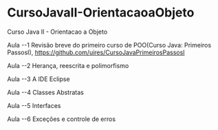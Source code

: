 # CursoJavaII-OrientacaoaObjeto
Curso Java II - Orientacao a Objeto


Aula --1 Revisão breve do primeiro curso de POO(Curso Java: Primeiros PassosI), https://github.com/uires/CursoJavaPrimeirosPassosI

Aula --2 Herança, reescrita e polimorfismo

Aula --3 A IDE Eclipse

Aula --4 Classes Abstratas

Aula --5 Interfaces

Aula --6 Exceções e controle de erros

